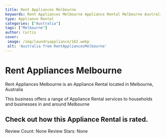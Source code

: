 ```yaml
---
title: Rent Appliances Melbourne
keywords: Rent Appliances Melbourne Appliance Rental Melbourne Australia 
type: Appliance Rental 
categories: ["Australia"]
tags: ["Melbourne"]
author: Curtis
cover:
 image: /img/laundryappliance/162.webp
 alt: 'Australia from RentAppliancesMelbourne'
---
```


# Rent Appliances Melbourne
Rent Appliances Melbourne is an Appliance Rental located in Melbourne, Australia

This business offers a range of Appliance Rental services to households and businesses in and around Melbourne

## Check out how this Appliance Rental is rated.
Review Count: None
Review Stars: None
